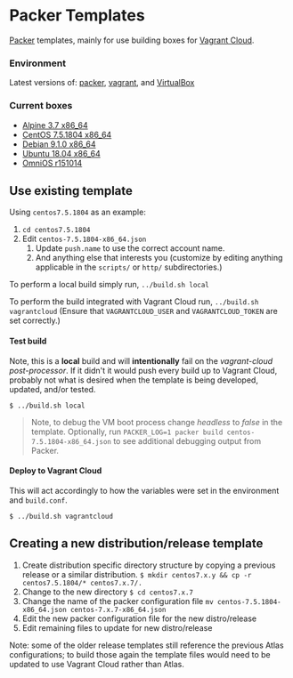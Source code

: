 # Packer Templates

[Packer](https://packer.io) templates, mainly for use building boxes for [Vagrant Cloud](https://vagrantcloud.com/maier/).

### Environment

Latest versions of: [packer](https://www.packer.io), [vagrant](https://www.vagrantup.com), and [VirtualBox](https://www.virtualbox.org)

### Current boxes

* [Alpine 3.7 x86_64](https://app.vagrantup.com/maier/boxes/alpine-3.7-x86_64)
* [CentOS 7.5.1804 x86_64](https://app.vagrantup.com/maier/boxes/centos-7.5.1804-x86_64)
* [Debian 9.1.0 x86_64](https://app.vagrantup.com/maier/boxes/debian-9.1.0-x86_64)
* [Ubuntu 18.04 x86_64](https://app.vagrantup.com/maier/boxes/ubuntu-18.04-x86_64)
* [OmniOS r151014](https://app.vagrantup.com/maier/boxes/omnios-r151014-x86_64)

## Use existing template

Using `centos7.5.1804` as an example:

1. `cd centos7.5.1804`
1. Edit `centos-7.5.1804-x86_64.json`
	1. Update `push.name` to use the correct account name.
	1. And anything else that interests you (customize by editing anything applicable in the `scripts/` or `http/` subdirectories.)

To perform a local build simply run, `../build.sh local`

To perform the build integrated with Vagrant Cloud run, `../build.sh vagrantcloud` (Ensure that `VAGRANTCLOUD_USER` and `VAGRANTCLOUD_TOKEN` are set correctly.)

#### Test build

Note, this is a **local** build and will **intentionally** fail on the *vagrant-cloud post-processor*. If it didn't it would push every build up to Vagrant Cloud, probably not what is desired when the template is being developed, updated, and/or tested.

```
$ ../build.sh local
```

> Note, to debug the VM boot process change *headless* to *false* in the template. Optionally, run `PACKER_LOG=1 packer build centos-7.5.1804-x86_64.json` to see additional debugging output from Packer.

#### Deploy to Vagrant Cloud

This will act accordingly to how the variables were set in the environment and `build.conf`.

```
$ ../build.sh vagrantcloud
```

## Creating a new distribution/release template

1. Create distribution specific directory structure by copying a previous release or a similar distribution. `$ mkdir centos7.x.y && cp -r centos7.5.1804/* centos7.x.7/.`
1. Change to the new directory `$ cd centos7.x.7`
1. Change the name of the packer configuration file `mv centos-7.5.1804-x86_64.json centos-7.x.7-x86_64.json`
1. Edit the new packer configuration file for the new distro/release
1. Edit remaining files to update for new distro/release

Note: some of the older release templates still reference the previous Atlas configurations; to build those again the template files would need to be updated to use Vagrant Cloud rather than Atlas.
